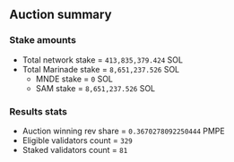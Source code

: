 ## Auction summary

### Stake amounts
- Total network stake = `413,835,379.424` SOL
- Total Marinade stake = `8,651,237.526` SOL
  - MNDE stake = `0` SOL
  - SAM stake = `8,651,237.526` SOL

### Results stats
- Auction winning rev share = `0.3670278092250444` PMPE
- Eligible validators count = `329`
- Staked validators count = `81`
